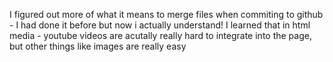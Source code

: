 I figured out more of what it means to merge files when commiting to github - I had done it before but now i actually understand!
I learned that in html media - youtube videos are acutally really hard to integrate into the page, but other things like images are really easy
